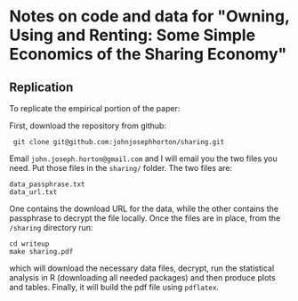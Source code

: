 # Notes on code and data for "Owning, Using and Renting: Some Simple Economics of the Sharing Economy"

## Replication

To replicate the empirical portion of the paper:

First, download the repository from github:

```
 git clone git@github.com:johnjosephhorton/sharing.git 
```

Email `john.joseph.horton@gmail.com` and I will email you the two files you need.
Put those files in the `sharing/` folder.
The two files are: 
```
data_passphrase.txt
data_url.txt
```
One contains the download URL for the data, while the other contains the passphrase to decrypt the file locally.
Once the files are in place, from the `/sharing` directory run: 

```
cd writeup
make sharing.pdf
```
which will download the necessary data files, decrypt, run the statistical analysis in R (downloading all needed packages) and then produce plots and tables.
Finally, it will build the pdf file using `pdflatex`. 